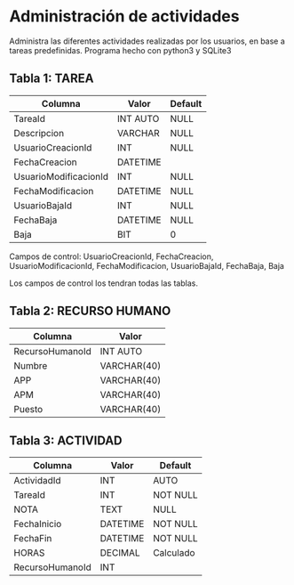 # Administración de actividades

Administra las diferentes actividades realizadas por los usuarios, en base a tareas predefinidas.
Programa hecho con python3 y SQLite3

## Tabla 1: TAREA
| Columna               |  Valor     | Default |
|-----------------------|------------|---------|
| TareaId               |  INT AUTO  | NULL    |
| Descripcion           |  VARCHAR   | NULL    |
| UsuarioCreacionId     |  INT       | NULL    |
| FechaCreacion         |  DATETIME  |         |
| UsuarioModificacionId |  INT       | NULL    |
| FechaModificacion     |  DATETIME  | NULL    |
| UsuarioBajaId         |  INT       | NULL    |
| FechaBaja             |  DATETIME  | NULL    |
| Baja                  |  BIT       | 0       |


Campos de control: UsuarioCreacionId, FechaCreacion, UsuarioModificacionId, FechaModificacion, UsuarioBajaId, FechaBaja, Baja

Los campos de control los tendran todas las tablas.


## Tabla 2: RECURSO HUMANO
| Columna          | Valor       |
|------------------|-------------|
| RecursoHumanoId  | INT AUTO    |
| Numbre           | VARCHAR(40) |
| APP              | VARCHAR(40) |
| APM              | VARCHAR(40) |
| Puesto           | VARCHAR(40) |



## Tabla 3: ACTIVIDAD
| Columna        |  Valor     | Default  |
|----------------|------------|----------|
| ActividadId    |  INT       | AUTO     |
| TareaId        |  INT       | NOT NULL |
| NOTA           |  TEXT      | NULL     |
| FechaInicio    |  DATETIME  | NOT NULL |
| FechaFin       |  DATETIME  | NOT NULL |
| HORAS          |  DECIMAL   | Calculado|
| RecursoHumanoId|  INT       |          |
